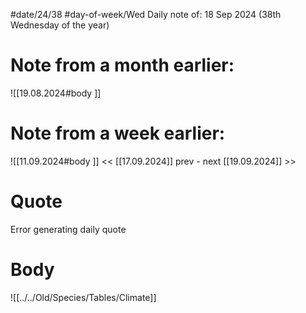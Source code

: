 
#date/24/38
#day-of-week/Wed
Daily note of: 18 Sep 2024 (38th Wednesday of the year)

# Note from a month earlier:
![[19.08.2024#body ]]

# Note from a week earlier:
![[11.09.2024#body ]]
 << [[17.09.2024]] prev - next [[19.09.2024]] >>
# Quote

Error generating daily quote
# Body

![[../../Old/Species/Tables/Climate]]